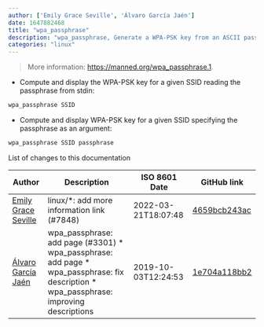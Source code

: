 ```yaml
---
author: ['Emily Grace Seville', 'Álvaro García Jaén']
date: 1647882468
title: "wpa_passphrase"
description: "wpa_passphrase, Generate a WPA-PSK key from an ASCII passphrase for a given SSID."
categories: "linux"
---
```

> More information: <https://manned.org/wpa_passphrase.1>.

- Compute and display the WPA-PSK key for a given SSID reading the passphrase from stdin:

```bash
wpa_passphrase SSID
```

- Compute and display WPA-PSK key for a given SSID specifying the passphrase as an argument:

```bash
wpa_passphrase SSID passphrase
```
List of changes to this documentation


Author | Description | ISO 8601 Date | GitHub link
------|-----|-----|-----
[Emily Grace Seville](mailto:emilyseville7cf@gmail.com) | linux/*: add more information link (#7848) | 2022-03-21T18:07:48 | [4659bcb243ac](https://github.com/tldr-pages/tldr/commit/4659bcb243ac572c9e0c95117097801f1e62bda4)
[Álvaro García Jaén](mailto:garciajaenalvaro@gmail.com) | wpa_passphrase: add page (#3301) * wpa_passphrase: add page * wpa_passphrase: fix description * wpa_passphrase: improving descriptions | 2019-10-03T12:24:53 | [1e704a118bb2](https://github.com/tldr-pages/tldr/commit/1e704a118bb218607f04eaacfe21adc3321865c7)

